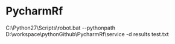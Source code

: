 # PycharmRf
C:\Python27\Scripts\robot.bat --pythonpath D:\workspace\pythonGithub\PycharmRf\service -d results test.txt
